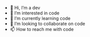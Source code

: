 - 👋 Hi, I’m a dev
- 👀 I’m interested in code
- 🌱 I’m currently learning code
- 💞️ I’m looking to collaborate on code
- 📫 How to reach me with code

<!---
gfdx54gf/gfdx54gf is a ✨ special ✨ repository because its `README.md` (this file) appears on your GitHub profile.
You can click the Preview link to take a look at your changes.
--->
